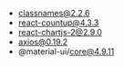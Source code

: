 
+ classnames@2.2.6
+ react-countup@4.3.3
+ react-chartjs-2@2.9.0
+ axios@0.19.2
+ @material-ui/core@4.9.11


<!-- npm i -g react-scripts -->